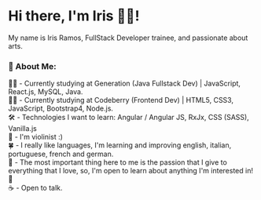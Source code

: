 <h1> Hi there, I'm Iris 🧟‍♀️! </h1>
My name is Iris Ramos, FullStack Developer trainee, and passionate about arts. <br>

<h3> 💬 About Me: </h3>

👩‍🎓 - Currently studying at Generation (Java Fullstack Dev) | JavaScript, React.js, MySQL, Java. <br>
👩‍🎓 - Currently studying at Codeberry (Frontend Dev) | HTML5, CSS3, JavaScript, Bootstrap4, Node.js.<br>
🛠 - Technologies I want to learn: Angular / Angular JS, RxJx, CSS (SASS), Vanilla.js <br>
🎻 - I'm violinist :)<br> 
🍀 - I really like languages, I'm learning and improving english, italian, portuguese, french and german. <br>
💙 - The most important thing here to me is the passion that I give to everything that I love, so, I'm open to learn about anything I'm interested in! 🌱<br>
☕ - Open to talk.<br><br>

